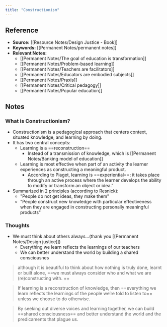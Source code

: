 ```yaml
---
title: "Constructionism"
---
```

## Reference
- **Source:** [[Resource Notes/Design Justice - Book]]
- **Keywords:** [[Permanent Notes/permanent notes]]
- **Relevant Notes:** 
	- [[Permanent Notes/The goal of education is transformation]]
	- [[Permanent Notes/Problem-based learning]]
	- [[Permanent Notes/Teachers are facilitators]]
	- [[Permanent Notes/Educators are embodied subjects]]
	- [[Permanent Notes/Praxis]]
	- [[Permanent Notes/Critical pedagogy]]
	- [[Permanent Notes/Popular education]]

## Notes
### What is Constructionism?
+ Constructionism is a pedagogical approach that centers context, situated knowledge, and learning by doing.
+ It has two central concepts:
	+ Learning is a ==reconstruction==
		+ Instead of a transmission of knowledge, which is [[Permanent Notes/Banking model of education]]
	+ Learning is most effective when part of an activity the learner experiences as constructing a meaningful product.
		+ According to Piaget, learning is ==experiential==: it takes place through an active process where the learner develops the ability to modify or transform an object or idea.”
+ Summarized in 2 principles (according to Resnick):
	+ "People do not get ideas, they make them"
	+ "People construct new knowledge with particular effectiveness when they are engaged in constructing personally meaningful products"


### Thoughts
+ We must think about others always...(thank you [[Permanent Notes/Design justice]])
	+ Everything we learn reflects the learnings of our teachers
	+ We can better understand the world by building a shared consciousnes

> although it is beautiful to think about how nothing is truly done, learnt or built alone, ==we must always consider who and what we are (re)constructing with. ==

> If learning is a reconstruction of knowledge, then ==everything we learn reflects the learnings of the people we’re told to listen to== unless we choose to do otherwise.

> By seeking out diverse voices and learning together, we can build ==shared consciousness== and better understand the world and the predicaments that plague us.
